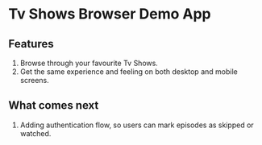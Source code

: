 # Tv Shows Browser Demo App

## Features

1. Browse through your favourite Tv Shows.
2. Get the same experience and feeling on both desktop and mobile screens.

## What comes next

1. Adding authentication flow, so users can mark episodes as skipped or watched.
